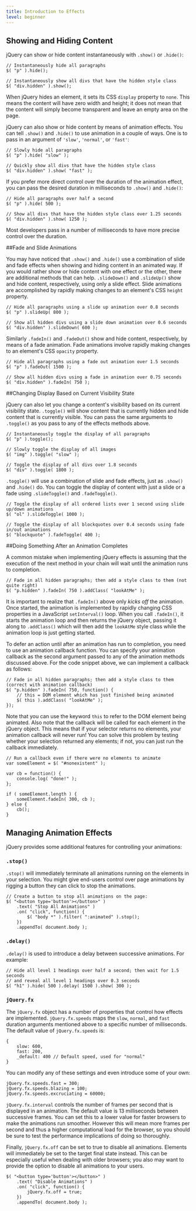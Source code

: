 ```yaml
---
title: Introduction to Effects
level: beginner
---
```


## Showing and Hiding Content

jQuery can show or hide content instantaneously with `.show()` or `.hide()`:

```
// Instantaneously hide all paragraphs
$( "p" ).hide();

// Instantaneously show all divs that have the hidden style class
$( "div.hidden" ).show();
```

When jQuery hides an element, it sets its CSS `display` property to `none`. This means the content will have
zero width and height; it does not mean that the content will simply become transparent and leave an empty area on the page.

jQuery can also show or hide content by means of animation effects. You can tell
`.show()` and `.hide()` to use animation in a couple of ways. One is to pass
in an argument of `'slow'`, `'normal'`, or `'fast'`:

```
// Slowly hide all paragraphs
$( "p" ).hide( "slow" );

// Quickly show all divs that have the hidden style class
$( "div.hidden" ).show( "fast" );
```

If you prefer more direct control over the duration of the animation effect, you
can pass the desired duration in milliseconds to `.show()` and `.hide()`:

```
// Hide all paragraphs over half a second
$( "p" ).hide( 500 );

// Show all divs that have the hidden style class over 1.25 seconds
$( "div.hidden" ).show( 1250 );
```

Most developers pass in a number of milliseconds to have more precise control
over the duration.

##Fade and Slide Animations

You may have noticed that `.show()` and `.hide()` use a combination of slide and fade effects
when showing and hiding content in an animated way. If you would rather show or hide content with
one effect or the other, there are additional methods that can help. `.slideDown()` and `.slideUp()`
show and hide content, respectively, using only a slide effect. Slide animations are accomplished by
rapidly making changes to an element's CSS `height` property.

```
// Hide all paragraphs using a slide up animation over 0.8 seconds
$( "p" ).slideUp( 800 );

// Show all hidden divs using a slide down animation over 0.6 seconds
$( "div.hidden" ).slideDown( 600 );
```

Similarly `.fadeIn()` and `.fadeOut()` show and hide content, respectively, by means of a fade
animation. Fade animations involve rapidly making changes to an element's CSS `opacity` property.

```
// Hide all paragraphs using a fade out animation over 1.5 seconds
$( "p" ).fadeOut( 1500 );

// Show all hidden divs using a fade in animation over 0.75 seconds
$( "div.hidden" ).fadeIn( 750 );
```

##Changing Display Based on Current Visibility State

jQuery can also let you change a content's visibility based on its current visibility state. `.toggle()`
will show content that is currently hidden and hide content that is currently visible. You can pass the
same arguments to `.toggle()` as you pass to any of the effects methods above.

```
// Instantaneously toggle the display of all paragraphs
$( "p" ).toggle();

// Slowly toggle the display of all images
$( "img" ).toggle( "slow" );

// Toggle the display of all divs over 1.8 seconds
$( "div" ).toggle( 1800 );
```

`.toggle()` will use a combination of slide and fade effects, just as `.show()` and `.hide()` do. You can
toggle the display of content with just a slide or a fade using `.slideToggle()` and `.fadeToggle()`.

```
// Toggle the display of all ordered lists over 1 second using slide up/down animations
$( "ol" ).slideToggle( 1000 );

// Toggle the display of all blockquotes over 0.4 seconds using fade in/out animations
$( "blockquote" ).fadeToggle( 400 );
```

##Doing Something After an Animation Completes

A common mistake when implementing jQuery effects is assuming that the execution of the next method in your
chain will wait until the animation runs to completion.

```
// Fade in all hidden paragraphs; then add a style class to them (not quite right)
$( "p.hidden" ).fadeIn( 750 ).addClass( "lookAtMe" );
```

It is important to realize that `.fadeIn()` above only *kicks off* the animation. Once started, the
animation is implemented by rapidly changing CSS properties in a JavaScript `setInterval()` loop. When
you call `.fadeIn()`, it starts the animation loop and then returns the jQuery object, passing it along
to `.addClass()` which will then add the `lookAtMe` style class while the animation loop is just
getting started.

To defer an action until after an animation has run to completion, you need to use an animation callback
function. You can specify your animation callback as the second argument passed to any of the
animation methods discussed above. For the code snippet above, we can implement a callback as follows:

```
// Fade in all hidden paragraphs; then add a style class to them (correct with animation callback)
$( "p.hidden" ).fadeIn( 750, function() {
	// this = DOM element which has just finished being animated
	$( this ).addClass( "lookAtMe" );
});
```

Note that you can use the keyword `this` to refer to the DOM element being animated. Also note
that the callback will be called for each element in the jQuery object. This means that if your
selector returns no elements, your animation callback will never run! You can solve this problem by
testing whether your selection returned any elements; if not, you can just run the callback immediately.

```
// Run a callback even if there were no elements to animate
var someElement = $( "#nonexistent" );

var cb = function() {
	console.log( "done!" );
};

if ( someElement.length ) {
	someElement.fadeIn( 300, cb );
} else {
	cb();
}
```

## Managing Animation Effects

jQuery provides some additional features for controlling your animations:

### `.stop()`

`.stop()` will immediately terminate all animations running on the elements in your selection. You might give
end-users control over page animations by rigging a button they can click to stop the animations.

```
// Create a button to stop all animations on the page:
$( "<button type='button'></button>" )
	.text( "Stop All Animations" )
	.on( "click", function() {
		$( "body *" ).filter( ":animated" ).stop();
	})
	.appendTo( document.body );
```

### `.delay()`

`.delay()` is used to introduce a delay between successive animations. For example:

```
// Hide all level 1 headings over half a second; then wait for 1.5 seconds
// and reveal all level 1 headings over 0.3 seconds
$( "h1" ).hide( 500 ).delay( 1500 ).show( 300 );
```

### `jQuery.fx`

The `jQuery.fx` object has a number of properties that control how effects are implemented. `jQuery.fx.speeds` maps
the `slow`, `normal`, and `fast` duration arguments mentioned above to a specific
number of milliseconds. The default value of `jQuery.fx.speeds` is:

```
{
	slow: 600,
	fast: 200,
	_default: 400 // Default speed, used for "normal"
}
```

You can modify any of these settings and even introduce some of your own:

```
jQuery.fx.speeds.fast = 300;
jQuery.fx.speeds.blazing = 100;
jQuery.fx.speeds.excruciating = 60000;
```

`jQuery.fx.interval` controls the number of frames per second that is
displayed in an animation. The default value is 13 milliseconds between
successive frames. You can set this to a lower value for faster browsers
to make the animations run smoother. However this will mean more frames
per second and thus a higher computational load for the browser, so you
should be sure to test the performance implications of doing so thoroughly.

Finally, `jQuery.fx.off` can be set to true to disable all animations. Elements
will immediately be set to the target final state instead. This can be
especially useful when dealing with older browsers; you also may want to
provide the option to disable all animations to your users.

```
$( "<button type='button'></button>" )
	.text( "Disable Animations" )
	.on( "click", function() {
		jQuery.fx.off = true;
	})
	.appendTo( document.body );
```
